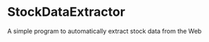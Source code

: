 StockDataExtractor
==================

A simple program to automatically extract stock data from the Web
